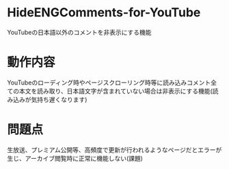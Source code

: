 # HideENGComments-for-YouTube
YouTubeの日本語以外のコメントを非表示にする機能

# 動作内容
YouTubeのローディング時やページスクローリング時等に読み込みコメント全ての本文を読み取り、日本語文字が含まれていない場合は非表示にする機能(読み込みが気持ち遅くなります)

# 問題点
生放送、プレミアム公開等、高頻度で更新が行われるようなページだとエラーが生じ、アーカイブ閲覧時に正常に機能しない(課題)
